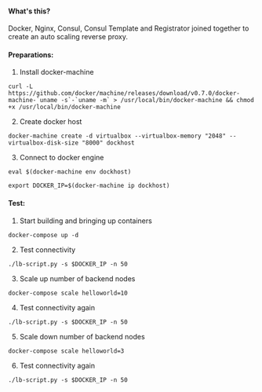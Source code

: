 #### What's this?

Docker, Nginx, Consul, Consul Template and Registrator joined together to create an auto scaling reverse proxy.

#### Preparations:

1. Install docker-machine

 ```curl -L https://github.com/docker/machine/releases/download/v0.7.0/docker-machine-`uname -s`-`uname -m` > /usr/local/bin/docker-machine && chmod +x /usr/local/bin/docker-machine```

2. Create docker host

 ```docker-machine create -d virtualbox --virtualbox-memory "2048" --virtualbox-disk-size "8000" dockhost```

3. Connect to docker engine

 ```eval $(docker-machine env dockhost)```

 ```export DOCKER_IP=$(docker-machine ip dockhost)```


#### Test:

1. Start building and bringing up containers

 ```docker-compose up -d```

2. Test connectivity

 ```./lb-script.py -s $DOCKER_IP -n 50```

3. Scale up number of backend nodes

 ```docker-compose scale helloworld=10```

4. Test connectivity again

 ```./lb-script.py -s $DOCKER_IP -n 50```

5. Scale down number of backend nodes

 ```docker-compose scale helloworld=3```

6. Test connectivity again

 ```./lb-script.py -s $DOCKER_IP -n 50```
